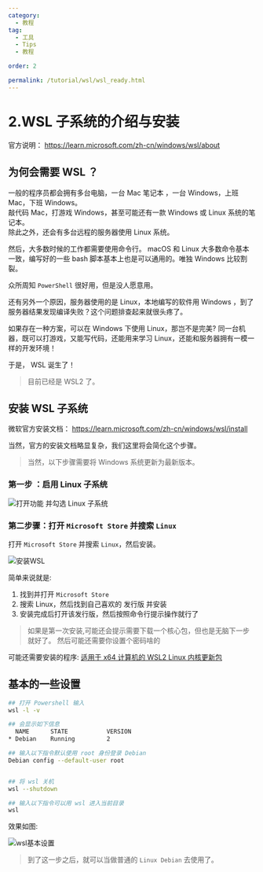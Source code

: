 ```yaml
---
category:
  - 教程
tag:
  - 工具
  - Tips
  - 教程

order: 2

permalink: /tutorial/wsl/wsl_ready.html
---
```


# 2.WSL 子系统的介绍与安装

官方说明：
https://learn.microsoft.com/zh-cn/windows/wsl/about

## 为何会需要 WSL ？

一般的程序员都会拥有多台电脑，一台 Mac 笔记本 ，一台 Windows，上班 Mac，下班 Windows。\
敲代码 Mac，打游戏 Windows，甚至可能还有一款 Windows 或 Linux 系统的笔记本。\
除此之外，还会有多台远程的服务器使用 Linux 系统。

然后，大多数时候的工作都需要使用命令行。 macOS 和 Linux 大多数命令基本一致，编写好的一些 bash 脚本基本上也是可以通用的。唯独 Windows 比较割裂。

众所周知 `PowerShell` 很好用，但是没人愿意用。

还有另外一个原因，服务器使用的是 Linux，本地编写的软件用 Windows ，到了服务器结果发现编译失败？这个问题排查起来就很头疼了。

如果存在一种方案，可以在 Windows 下使用 Linux，那岂不是完美? 同一台机器，既可以打游戏，又能写代码，还能用来学习 Linux，还能和服务器拥有一模一样的开发环境！

于是， WSL 诞生了！

> 目前已经是 WSL2 了。

## 安装 WSL 子系统

微软官方安装文档：
https://learn.microsoft.com/zh-cn/windows/wsl/install

当然，官方的安装文档略显复杂，我们这里将会简化这个步骤。

> 当然，以下步骤需要将 Windows 系统更新为最新版本。

### 第一步 ：启用 Linux 子系统

![打开功能 并勾选 Linux 子系统](image/win_wsl_setting.png)

### 第二步骤：打开 `Microsoft Store` 并搜索 `Linux`

打开 `Microsoft Store` 并搜索 `Linux`，然后安装。

![安装WSL](./image/install_wsl.png)

简单来说就是:

1. 找到并打开 `Microsoft Store`
2. 搜索 Linux，然后找到自己喜欢的 发行版 并安装
3. 安装完成后打开该发行版，然后按照命令行提示操作就行了

> 如果是第一次安装,可能还会提示需要下载一个核心包，但也是无脑下一步就好了。
> 然后可能还需要你设置个密码啥的

可能还需要安装的程序:
[适用于 x64 计算机的 WSL2 Linux 内核更新包](https://wslstorestorage.blob.core.windows.net/wslblob/wsl_update_x64.msi)

## 基本的一些设置

```bash
## 打开 Powershell 输入
wsl -l -v

## 会显示如下信息
  NAME      STATE           VERSION
* Debian    Running         2

## 输入以下指令默认使用 root 身份登录 Debian
Debian config --default-user root


## 将 wsl 关机
wsl --shutdown

## 输入以下指令可以用 wsl 进入当前目录
wsl

```

效果如图:

![wsl基本设置](./image/config_wsl.png)

> 到了这一步之后，就可以当做普通的 `Linux Debian` 去使用了。
